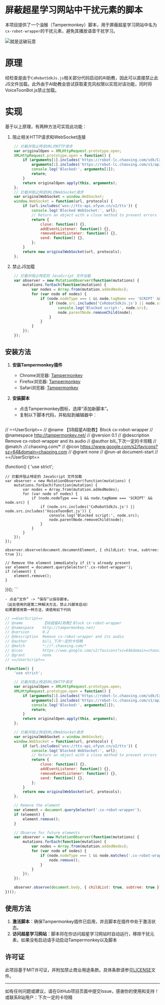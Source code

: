 # 屏蔽超星学习网站中干扰元素的脚本

本项目提供了一个油猴（Tampermonkey）脚本，用于屏蔽超星学习网站中名为`cx-robot-wrapper`的干扰元素，避免其播放语音干扰学习。

![就是这破玩意](./images/example.jpg)

# 原理

经检查是由于`CxRobotSdkJs.js`相关部分代码启动的AI助教，因此可以直接禁止此JS文件加载。此外由于AI助教会尝试获取麦克风权限以实现对话功能，同时将VoiceToonBot.js禁止加载。

# 实现

基于以上原理，有两种方法可实现此功能：
1. 阻止相关HTTP请求和WebSocket连接
```javascript
    // 拦截并阻止特定URL的HTTP请求
    var originalOpen = XMLHttpRequest.prototype.open;
    XMLHttpRequest.prototype.open = function() {
        if (arguments[1].includes('https://robot-lc.chaoxing.com/sdk/CxRobotSdkJs.js') ||
            arguments[1].includes('https://robot-lc.chaoxing.com/v1/api/getTTSWebSocketUrl')) {
            console.log('Blocked:', arguments[1]);
            return;
        }
        return originalOpen.apply(this, arguments);
    };
    // 拦截并阻止特定URL的WebSocket请求
    var originalWebSocket = window.WebSocket;
    window.WebSocket = function(url, protocols) {
        if (url.includes('wss://tts-api.xfyun.cn/v2/tts')) {
            console.log('Blocked WebSocket:', url);
            // Return an object with a close method to prevent errors
            return {
                close: function() {},
                addEventListener: function() {},
                removeEventListener: function() {},
                send: function() {},
            };
        }
        return new originalWebSocket(url, protocols);
    };
```
2. 禁止JS加载
```javascript
    // 拦截并阻止特定的 JavaScript 文件加载
    var observer = new MutationObserver(function(mutations) {
        mutations.forEach(function(mutation) {
            var nodes = Array.from(mutation.addedNodes);
            for (var node of nodes) {
                if (node.nodeType === 1 && node.tagName === 'SCRIPT' && node.src) {
                    if (node.src.includes('CxRobotSdkJs.js') || node.src.includes('VoiceToonBot.js')) {
                        console.log('Blocked script:', node.src);
                        node.parentNode.removeChild(node);
                    }
                }
            }
        });
    });
```
## 安装方法

1. **安装Tampermonkey插件**
    - Chrome浏览器: [Tampermonkey](https://chrome.google.com/webstore/detail/tampermonkey/dhdgffkkebhmkfjojejmpbldmpobfkfo)
    - Firefox浏览器: [Tampermonkey](https://addons.mozilla.org/en-US/firefox/addon/tampermonkey/)
    - Safari浏览器: [Tampermonkey](https://apps.apple.com/app/tampermonkey/id1482490089)

2. **安装脚本**
    - 点击Tampermonkey图标，选择“添加新脚本”。
    - 复制以下脚本代码，并粘贴到编辑器中：

    ```javascript
// ==UserScript==
// @name         【SB超星AI助教】Block cx-robot-wrapper
// @namespace    http://tampermonkey.net/
// @version      0.1
// @description  Remove cx-robot-wrapper and its audio
// @author       bili_下次一定的卡坦精
// @match        *://*.chaoxing.com/*
// @icon         https://www.google.com/s2/favicons?sz=64&domain=chaoxing.com
// @grant        none
// @run-at       document-start
// ==/UserScript==

(function() {
    'use strict';

    // 拦截并阻止特定的 JavaScript 文件加载
    var observer = new MutationObserver(function(mutations) {
        mutations.forEach(function(mutation) {
            var nodes = Array.from(mutation.addedNodes);
            for (var node of nodes) {
                if (node.nodeType === 1 && node.tagName === 'SCRIPT' && node.src) {
                    if (node.src.includes('CxRobotSdkJs.js') || node.src.includes('VoiceToonBot.js')) {
                        console.log('Blocked script:', node.src);
                        node.parentNode.removeChild(node);
                    }
                }
            }
        });
    });

    observer.observe(document.documentElement, { childList: true, subtree: true });

    // Remove the element immediately if it's already present
    var element = document.querySelector('.cx-robot-wrapper');
    if (element) {
        element.remove();
    }

})();
    ```

    - 点击“文件” -> “保存”以保存脚本。
    （此处使用的是第二种解决方法，禁止JS脚本启动）
    如果要使用第一种方法，请使用如下代码
```javascript
// ==UserScript==
// @name         【SB超星AI助教】Block cx-robot-wrapper
// @namespace    http://tampermonkey.net/
// @version      0.2
// @description  Remove cx-robot-wrapper and its audio
// @author       bili_下次一定的卡坦精
// @match        *://*.chaoxing.com/*
// @icon         https://www.google.com/s2/favicons?sz=64&domain=chaoxing.com
// @grant        none
// ==/UserScript==

(function() {
    'use strict';

    // 拦截并阻止特定URL的HTTP请求
    var originalOpen = XMLHttpRequest.prototype.open;
    XMLHttpRequest.prototype.open = function() {
        if (arguments[1].includes('https://robot-lc.chaoxing.com/sdk/CxRobotSdkJs.js') ||
            arguments[1].includes('https://robot-lc.chaoxing.com/v1/api/getTTSWebSocketUrl')) {
            console.log('Blocked:', arguments[1]);
            return;
        }
        return originalOpen.apply(this, arguments);
    };

    // 拦截并阻止特定URL的WebSocket请求
    var originalWebSocket = window.WebSocket;
    window.WebSocket = function(url, protocols) {
        if (url.includes('wss://tts-api.xfyun.cn/v2/tts')) {
            console.log('Blocked WebSocket:', url);
            // Return an object with a close method to prevent errors
            return {
                close: function() {},
                addEventListener: function() {},
                removeEventListener: function() {},
                send: function() {},
            };
        }
        return new originalWebSocket(url, protocols);
    };

    // Remove the element
    var element = document.querySelector('.cx-robot-wrapper');
    if (element) {
        element.remove();
    }

    // Observe for future elements
    var observer = new MutationObserver(function(mutations) {
        mutations.forEach(function(mutation) {
            var nodes = Array.from(mutation.addedNodes);
            for (var node of nodes) {
                if (node.nodeType === 1 && node.matches('.cx-robot-wrapper')) {
                    node.remove();
                }
            }
        });
    });

    observer.observe(document.body, { childList: true, subtree: true });
})();
```
## 使用方法

1. **激活脚本**：确保Tampermonkey插件已启用，并且脚本在插件中处于激活状态。
2. **访问超星学习网站**：脚本将在你访问超星学习网站时自动运行，移除干扰元素，如果没有启动请手动启动Tampermonkey以及脚本

## 许可证

此项目基于MIT许可证，并附加禁止商业用途条款。具体条款请参见[LICENSE](./LICENSE)文件。

---

如有任何问题或建议，请在GitHub项目页面中提交Issue，感谢你的使用和支持！
或联系B站用户：下次一定的卡坦精
